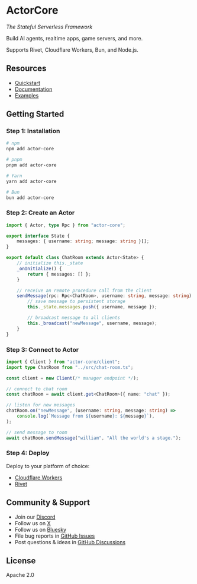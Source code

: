 # ActorCore

_The Stateful Serverless Framework_

Build AI agents, realtime apps, game servers, and more.

Supports Rivet, Cloudflare Workers, Bun, and Node.js.

## Resources

- [Quickstart](https://actorcore.org/introduction)
- [Documentation](https://actorcore.org/)
- [Examples](https://github.com/rivet-gg/actor-core/tree/main/examples)

## Getting Started

### Step 1: Installation

```bash
# npm
npm add actor-core

# pnpm
pnpm add actor-core

# Yarn
yarn add actor-core

# Bun
bun add actor-core
```

### Step 2: Create an Actor

```typescript
import { Actor, type Rpc } from "actor-core";

export interface State {
    messages: { username: string; message: string }[];
}

export default class ChatRoom extends Actor<State> {
    // initialize this._state
    _onInitialize() {
        return { messages: [] };
    }

    // receive an remote procedure call from the client
    sendMessage(rpc: Rpc<ChatRoom>, username: string, message: string) {
        // save message to persistent storage
        this._state.messages.push({ username, message });

        // broadcast message to all clients
        this._broadcast("newMessage", username, message);
    }
}
```

### Step 3: Connect to Actor

```typescript
import { Client } from "actor-core/client";
import type ChatRoom from "../src/chat-room.ts";

const client = new Client(/* manager endpoint */);

// connect to chat room
const chatRoom = await client.get<ChatRoom>({ name: "chat" });

// listen for new messages
chatRoom.on("newMessage", (username: string, message: string) =>
    console.log(`Message from ${username}: ${message}`),
);

// send message to room
await chatRoom.sendMessage("william", "All the world's a stage.");
```

### Step 4: Deploy

Deploy to your platform of choice:

- [Cloudflare Workers](https://actorcore.org/platforms/cloudflare-workers)
- [Rivet](https://rivet.gg/docs/setup)

## Community & Support

- Join our [Discord](https://rivet.gg/discord)
- Follow us on [X](https://x.com/rivet_gg)
- Follow us on [Bluesky](https://bsky.app/profile/rivet-gg.bsky.social)
- File bug reports in [GitHub Issues](https://github.com/rivet-gg/actor-core/issues)
- Post questions & ideas in [GitHub Discussions](https://github.com/orgs/rivet-gg/discussions)

## License

Apache 2.0

